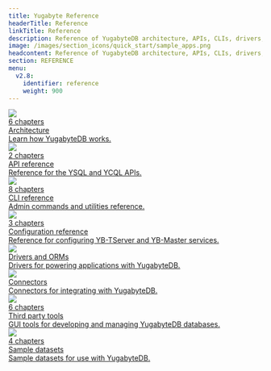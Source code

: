 ```yaml
---
title: Yugabyte Reference
headerTitle: Reference
linkTitle: Reference
description: Reference of YugabyteDB architecture, APIs, CLIs, drivers, connectors, tools, and sample data.
image: /images/section_icons/quick_start/sample_apps.png
headcontent: Reference of YugabyteDB architecture, APIs, CLIs, drivers, connectors, tools, and sample data.
section: REFERENCE
menu:
  v2.8:
    identifier: reference
    weight: 900
---
```


<div class="row">

  <div class="col-12 col-md-6 col-lg-12 col-xl-6">
    <a class="section-link icon-offset" href="../architecture/">
      <div class="head">
        <img class="icon" src="/images/section_icons/index/architecture.png" aria-hidden="true" />
        <div class="articles">6 chapters</div>
        <div class="title">Architecture</div>
      </div>
      <div class="body">
        Learn how YugabyteDB works.
      </div>
    </a>
  </div>

  <div class="col-12 col-md-6 col-lg-12 col-xl-6">
    <a class="section-link icon-offset" href="../api/">
      <div class="head">
        <img class="icon" src="/images/section_icons/index/api.png" aria-hidden="true" />
        <div class="articles">2 chapters</div>
        <div class="title">API reference</div>
      </div>
      <div class="body">
          Reference for the YSQL and YCQL APIs.
      </div>
    </a>
  </div>

  <div class="col-12 col-md-6 col-lg-12 col-xl-6">
    <a class="section-link icon-offset" href="../admin/">
      <div class="head">
        <img class="icon" src="/images/section_icons/index/admin.png" aria-hidden="true" />
        <div class="articles">8 chapters</div>
        <div class="title">CLI reference</div>
      </div>
      <div class="body">
        Admin commands and utilities reference. 
      </div>
    </a>
  </div>

  <div class="col-12 col-md-6 col-lg-12 col-xl-6">
    <a class="section-link icon-offset" href="../reference/configuration">
      <div class="head">
        <img class="icon" src="/images/section_icons/reference/configuration/sample_apps.png" aria-hidden="true" />
        <div class="articles">3 chapters</div>
        <div class="title">Configuration reference</div>
      </div>
      <div class="body">
        Reference for configuring YB-TServer and YB-Master services.
      </div>
    </a>
  </div>

  <div class="col-12 col-md-6 col-lg-12 col-xl-6">
    <a class="section-link icon-offset" href="../reference/drivers/">
      <div class="head">
        <img class="icon" src="/images/section_icons/reference/connectors/ecosystem-integrations.png" aria-hidden="true" />
        <div class="title">Drivers and ORMs</div>
      </div>
      <div class="body">
        Drivers for powering applications with YugabyteDB.
      </div>
    </a>
  </div>

  <div class="col-12 col-md-6 col-lg-12 col-xl-6">
    <a class="section-link icon-offset" href="../reference/connectors/">
      <div class="head">
        <img class="icon" src="/images/section_icons/reference/connectors/ecosystem-integrations.png" aria-hidden="true" />
        <div class="title">Connectors</div>
      </div>
      <div class="body">
        Connectors for integrating with YugabyteDB.
      </div>
    </a>
  </div>

  <div class="col-12 col-md-6 col-lg-12 col-xl-6">
    <a class="section-link icon-offset" href="../tools/">
      <div class="head">
        <img class="icon" src="/images/section_icons/troubleshoot/troubleshoot.png" aria-hidden="true" />
        <div class="articles">6 chapters</div>
        <div class="title">Third party tools</div>
      </div>
      <div class="body">
        GUI tools for developing and managing YugabyteDB databases. 
      </div>
    </a>
  </div>

  <div class="col-12 col-md-6 col-lg-12 col-xl-6">
    <a class="section-link icon-offset" href="../sample-data/">
      <div class="head">
        <img class="icon" src="/images/section_icons/sample-data/s_s1-sampledata-3x.png" aria-hidden="true" />
        <div class="articles">4 chapters</div>
        <div class="title">Sample datasets</div>
      </div>
      <div class="body">
        Sample datasets for use with YugabyteDB.
      </div>
    </a>
  </div>

</div>
